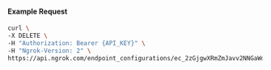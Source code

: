 <!-- Code generated for API Clients. DO NOT EDIT. -->

#### Example Request

```bash
curl \
-X DELETE \
-H "Authorization: Bearer {API_KEY}" \
-H "Ngrok-Version: 2" \
https://api.ngrok.com/endpoint_configurations/ec_2zGjgwXRmZmJavv2NNGaWdJyMSr/ip_policy
```
